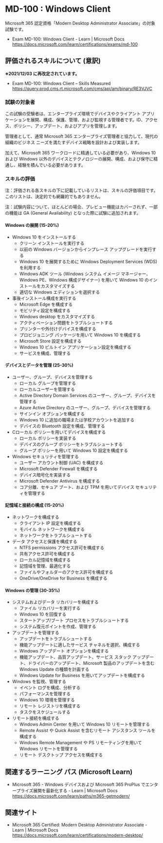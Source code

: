 # MD-100 : Windows Client 
Microsoft 365 認定資格「Modern Desktop Administrator Associate」の対象試験です。
- Exam MD-100: Windows Client - Learn | Microsoft Docs  
https://docs.microsoft.com/learn/certifications/exams/md-100

## 評価されるスキルについて (意訳)
**※2021/12/03 に再改定されています。**
- Exam MD-100: Windows Client – Skills Measured  
https://query.prod.cms.rt.microsoft.com/cms/api/am/binary/RE3VJVC

### 試験の対象者
この試験の受験者は、エンタープライズ環境でデバイスやクライアント アプリケーションを展開、構成、保護、管理、および監視する管理者です。ID、アクセス、ポリシー、アップデート、およびアプリを管理します。

管理者として、通常 Microsoft 365 エンタープライズ管理者と協力して、現代の組織のビジネス ニーズを満たすデバイス戦略を設計および実装します。

加えて、Microsoft 365 ワークロードに精通している必要があり、Windows 10 および Windows 以外のデバイスとテクノロジーの展開、構成、および保守に精通し、経験を積んでいる必要があります。

### スキルの評価
注：評価される各スキルの下に記載しているリストは、スキルの評価項目です。このリストは、決定的でも網羅的でもありません。

注：試験内容について、ほとんどの場合、プレビュー機能はカバーされず、一部の機能は GA (General Availability) となった際に試験に追加されます。

#### Windows の展開 (15-20%) 
- Windows 10 をインストールする
  - クリーン インストールを実行する
  - 以前の Windows バージョンからインプレース アップグレードを実行する 
  - Windows 10 を展開するために Windows Deployment Services (WDS) を利用する
  - Windows ADK ツール (Windows システム イメージ マネージャー、Windows PE、Windows 構成デザイナー) を用いて Windows 10 のインストールをカスタマイズする
  - 適切な Windows エディションを選択する 
- 事後インストール構成を実行する
  - Microsoft Edge を構成する
  - モビリティ設定を構成する
  - Windows desktop をカスタマイズする
  - アクティベーション問題をトラブルシュートする 
  - プリンターや外付けデバイスを構成する
  - プロビジョニング パッケージを用いて Windows 10 を構成する 
  - Microsoft Store 設定を構成する 
  - Windows 10 ビルトイン アプリケーション設定を構成する 
  - サービスを構成、管理する
#### デバイスとデータを管理 (25-30%) 
- ユーザー、グループ、デバイスを管理する
  - ローカル グループを管理する
  - ローカルユーザーを管理する
  - Active Directory Domain Services のユーザー、グループ、デバイスを管理する
  - Azure Active Directory のユーザー、グループ、デバイスを管理する
  - サインイン オプションを構成する
  - Windows 10 に追加の職場または学校アカウントを追加する
  - デバイスの Bluetooth 設定を構成、管理する 
- Cローカル ポリシーを用いてデバイスを構成する
  - ローカル ポリシーを実装する
  - デバイスのグループ ポリシーをトラブルシュートする
  - グループ ポリシーを用いて Windows 10 設定を構成する
- Windows セキュリティを管理する
  - ユーザー アカウント制御 (UAC) を構成する
  - Microsoft Defender Firewall を構成する
  - デバイス暗号化を実装する
  - Microsoft Defender Antivirus を構成する
  - コア分離、セキュア ブート、および TPM を用いてデバイス セキュリティを管理する
#### 記憶域と接続の構成 (15-20%) 
- ネットワークを構成する
  - クライアント IP 設定を構成する 
  - モバイル ネットワークを構成する
  - ネットワークをトラブルシュートする
- データ アクセスと保護を構成する
  - NTFS permissions アクセス許可を構成する
  - 共有アクセス許可を構成する
  - ローカル記憶域を構成する
  - 記憶域を管理、最適化する
  - ファイルやフォルダーのアクセス許可を構成する
  - OneDrive/OneDrive for Business を構成する
#### Windows の管理 (30-35%) 
- システムおよびデータ リカバリーを構成する
  - ファイル リカバリーを実行する
  - Windows 10 を回復する
  - スタートアップ/ブート プロセスをトラブルシュートする 
  - システム復元ポイントを作成、管理する
- アップデートを管理する 
  - アップデートをトラブルシュートする
  - 機能アップデートに適したサービス チャネルを選択、構成する
  - Windows アップデート オプションを構成する 
  - 機能アップデート、品質アップデート、サービス スタック アップデート、ドライバーのアップデート、Microsoft 製品のアップデートを含む Windows Update の種類を計画する 
  - Windows Update for Business を用いてアップデートを構成する
- Windows を監視、管理する
  - イベント ログを構成、分析する
  - パフォーマンスを管理する
  - Windows 10 環境を管理する
  - リモート レジストリを構成する
  - タスクをスケジュールする
- リモート接続を構成する
  - Windows Admin Center を用いて Windows 10 リモートを管理する
  - Remote Assist や Quick Assist を含むリモート アシスタンス ツールを構成する
  - Windows Remote Management や PS リモーティングを用いて Windows リモートを管理する 
  - リモート デスクトップ アクセスを構成する

## 関連するラーニング パス (Microsoft Learn)
- Microsoft 365 - Windows デバイスおよび Microsoft 365 ProPlus でエンタープライズ展開を最新化する - Learn | Microsoft Docs  
https://docs.microsoft.com/learn/paths/m365-getmodern/

## 関連サイト
- Microsoft 365 Certified: Modern Desktop Administrator Associate - Learn | Microsoft Docs  
https://docs.microsoft.com/learn/certifications/modern-desktop/

